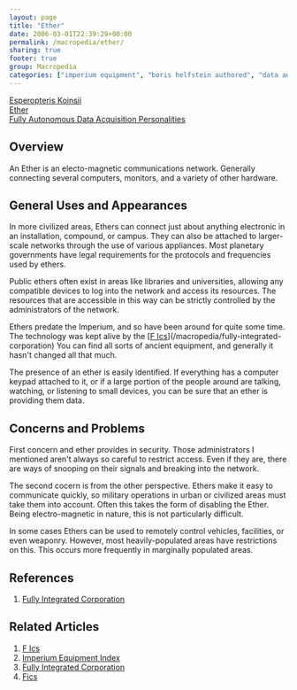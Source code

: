 ```yaml
---
layout: page
title: "Ether"
date: 2006-03-01T22:39:29+00:00
permalink: /macropedia/ether/
sharing: true
footer: true
group: Macropedia
categories: ["imperium equipment", "boris helfstein authored", "data and communications equipment"]
---
```


<div class='row'>
	<div class='col-md-4'><a href='/macropedia/esperopteris-koinsii'>Esperopteris Koinsii</a></div>
	<div class='col-md-4'><a href='/macropedia/ether'>Ether</a></div>
	<div class='col-md-4'><a href='/macropedia/f-ad-ap'>Fully Autonomous Data Acquisition Personalities </a></div>
</div>


## Overview

An Ether is an electo-magnetic communications network. Generally connecting several computers, monitors, and a variety of other hardware.

## General Uses and Appearances

In more civilized areas, Ethers can connect just about anything electronic in an installation, compound, or campus. They can also be attached to larger-scale networks through the use of various appliances. Most planetary governments have legal requirements for the protocols and frequencies used by ethers.

Public ethers often exist in areas like libraries and universities, allowing any compatible devices to log into the network and access its resources. The resources that are accessible in this way can be strictly controlled by the administrators of the network.  

Ethers predate the Imperium, and so have been around for quite some time. The technology was kept alive by the [[F Ics](/macropedia/f-ics)](/macropedia/fully-integrated-corporation) You can find all sorts of ancient equipment, and generally it hasn't changed all that much.

The presence of an ether is easily identified. If everything has a computer keypad attached to it, or if a large portion of the people around are talking, watching, or listening to small devices, you can be sure that an ether is providing them data. 

## Concerns and Problems

First concern and ether provides in security. Those administrators I mentioned aren't always so careful to restrict access. Even if they are, there are ways of snooping on their signals and breaking into the network.

The second cocern is from the other perspective. Ethers make it easy to communicate quickly, so military operations in urban or civilized areas must take them into account. Often this takes the form of disabling the Ether. Being electro-magnetic in nature, this is not particularly difficult.

In some cases Ethers can be used to remotely control vehicles, facilities, or even weaponry. However, most heavily-populated areas have restrictions on this. This occurs more frequently in marginally populated areas.

## References
1. [Fully Integrated Corporation](/macropedia/fully-integrated-corporation)

## Related Articles

1. [F Ics](/macropedia/f-ics)
2. [Imperium Equipment Index](/macropedia/imperium-equipment-index)
3. [Fully Integrated Corporation](/macropedia/fully-integrated-corporation)
4. [Fics](/macropedia/fully-integrated-corporation)



  
